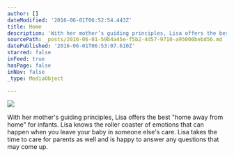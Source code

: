 ```yaml
---
author: []
dateModified: '2016-06-01T06:52:54.443Z'
title: Home
description: 'With her mother’s guiding principles, Lisa offers the best “home away from home” for infants. Lisa knows the roller coaster of emotions that can happen when you leave your baby in someone else’s care. Lisa takes the time to care for parents as well and is happy to answer any questions that may come up.'
sourcePath: _posts/2016-06-01-59b4a45e-f5b2-4d57-9710-a95000bebd56.md
datePublished: '2016-06-01T06:53:07.610Z'
starred: false
inFeed: true
hasPage: false
inNav: false
_type: MediaObject

---
```

![](https://the-grid-user-content.s3-us-west-2.amazonaws.com/e1eb9d4c-f6a5-4c77-a77e-f03c8c8435ff.jpg)

With her mother's guiding principles, Lisa offers the best "home away from home" for infants. Lisa knows the roller coaster of emotions that can happen when you leave your baby in someone else's care. Lisa takes the time to care for parents as well and is happy to answer any questions that may come up.